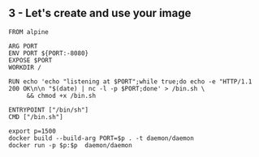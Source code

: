 3 - Let's create and use your image
-----------------------------------

```
FROM alpine

ARG PORT
ENV PORT ${PORT:-8080}
EXPOSE $PORT
WORKDIR /

RUN echo 'echo "listening at $PORT";while true;do echo -e "HTTP/1.1 200 OK\n\n "$(date) | nc -l -p $PORT;done' > /bin.sh \
     && chmod +x /bin.sh

ENTRYPOINT ["/bin/sh"]
CMD ["/bin.sh"]
```

```
export p=1500
docker build --build-arg PORT=$p . -t daemon/daemon
docker run -p $p:$p  daemon/daemon
```
